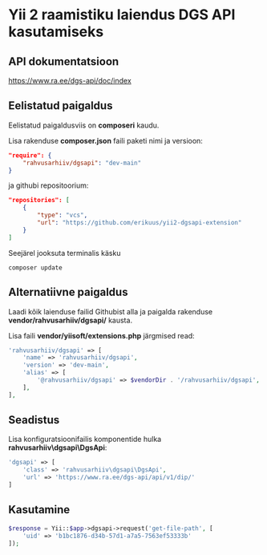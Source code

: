 Yii 2 raamistiku laiendus DGS API kasutamiseks
==============================================

API dokumentatsioon
-------------------
https://www.ra.ee/dgs-api/doc/index

Eelistatud paigaldus
--------------------

Eelistatud paigaldusviis on **composeri** kaudu.

Lisa rakenduse **composer.json** faili paketi nimi ja versioon:

```json
"require": {
    "rahvusarhiiv/dgsapi": "dev-main"
}
```

ja githubi repositoorium:

```json
"repositories": [
    {
        "type": "vcs",
        "url": "https://github.com/erikuus/yii2-dgsapi-extension"
    }
]
```

Seejärel jooksuta terminalis käsku

```shell
composer update
```

Alternatiivne paigaldus
-----------------------

Laadi kõik laienduse failid Githubist alla ja paigalda rakenduse **vendor/rahvusarhiiv/dgsapi/** kausta.

Lisa faili **vendor/yiisoft/extensions.php** järgmised read:

```php
'rahvusarhiiv/dgsapi' => [
    'name' => 'rahvusarhiiv/dgsapi',
    'version' => 'dev-main',
    'alias' => [
        '@rahvusarhiiv/dgsapi' => $vendorDir . '/rahvusarhiiv/dgsapi',
    ],
],
```

Seadistus
---------
Lisa konfiguratsioonifailis komponentide hulka **rahvusarhiiv\dgsapi\DgsApi**:

```php
'dgsapi' => [
    'class' => 'rahvusarhiiv\dgsapi\DgsApi',
    'url' => 'https://www.ra.ee/dgs-api/api/v1/dip/'
]
```

Kasutamine
----------
```php
$response = Yii::$app->dgsapi->request('get-file-path', [
    'uid' => 'b1bc1876-d34b-57d1-a7a5-7563ef53333b'
]);

